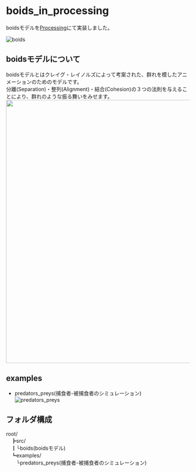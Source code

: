 # boids_in_processing
boidsモデルを[Processing](https://processing.org/)にて実装しました。  

![boids](https://github.com/moqumo/boids_in_processing/assets/111856739/b827f8ea-9dfe-4f98-bf01-05ddac21014f)

## boidsモデルについて
boidsモデルとはクレイグ・レイノルズによって考案された、群れを模したアニメーションのためのモデルです。   
分離(Separation)・整列(Alignment)・結合(Cohesion)の３つの法則を与えることにより、群れのような振る舞いをみせます。   
<img width = 720 src="https://github.com/moqumo/boids_in_processing/assets/111856739/8653a258-149d-4696-a2fa-94ee3d68c210"></img>

## examples
- predators_preys(捕食者-被捕食者のシミュレーション)    
![predators_preys](https://github.com/moqumo/boids_in_processing/assets/111856739/7ecb08db-e4d0-4d36-8312-cf97916cd7d9)    

## フォルダ構成
root/    
　┣src/    
　┃└boids(boidsモデル)    
　┗examples/    
 　　└predators_preys(捕食者-被捕食者のシミュレーション)    
